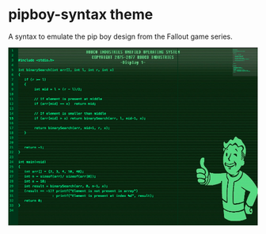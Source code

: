 # pipboy-syntax theme

A syntax to emulate the pip boy design from the Fallout game series.

![Alt text](https://raw.githubusercontent.com/theycallmemac/pipboy-syntax/master/pipboy-screenshot.png)
 
